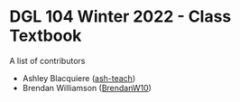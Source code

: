 # DGL 104 Winter 2022 - Class Textbook
A list of contributors

* Ashley Blacquiere ([ash-teach](https://github.com/ash-teach))
* Brendan Williamson ([BrendanW10](https://github.com/brendanw10))